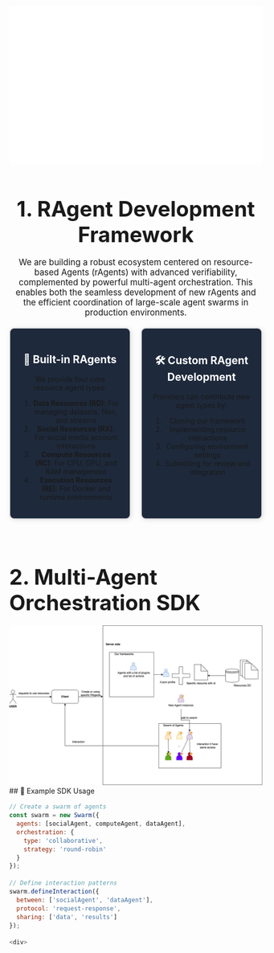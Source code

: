 
<div>
<div align="center">
<a href="#" target="_blank">
  <img src="svg/card.svg" width="1200" />
</a>
  
<div>
  <h1 style="font-size: 3em; margin-bottom: 20px;">
   1. RAgent Development Framework
  </h1>

  <p style="font-size: 1.2em; max-width: 600px; margin-bottom: 20px;">
    We are building a robust ecosystem centered on resource-based Agents (rAgents) with advanced verifiability, complemented by powerful multi-agent orchestration. This enables both the seamless development of new rAgents and the efficient coordination of large-scale agent swarms in production environments.
  </p>

<p>

<div style="display: flex; justify-content: space-between; gap: 20px;">

  <div style="flex: 1; padding: 20px; border: 2px solid #ddd; border-radius: 10px;; box-shadow: 2px 2px 10px rgba(0, 0, 0, 0.1);background: #1e293b;">
    <h2 style="color: #fff;">🚀 Built-in RAgents</h2>
    <p>We provide four core resource agent types:</p>
    <ol>
      <li><b>Data Resources (RD)</b>: For managing datasets, files, and streams</li>
      <li><b>Social Resources (RX)</b>: For social media account interactions</li>
      <li><b>Compute Resources (RC)</b>: For CPU, GPU, and RAM management</li>
      <li><b>Execution Resources (RE)</b>: For Docker and runtime environments</li>
    </ol>
  </div>

  <div style="flex: 1; padding: 20px; border: 2px solid #ddd; border-radius: 10px;box-shadow: 2px 2px 10px rgba(0, 0, 0, 0.1); background: #1e293b;">
    <h2 style="color: #fff;">🛠️ Custom RAgent Development</h2>
    <p>Providers can contribute new agent types by:</p>
    <ol>
      <li>Cloning our framework</li>
      <li>Implementing resource interactions</li>
      <li>Configuring environment settings</li>
      <li>Submitting for review and integration</li>
    </ol>
  </div>

</div>


</div>

  
</p>

</div>

<br />
<div>
 <h1 style="font-size: 3em; margin-bottom: 20px;">
   2. Multi-Agent Orchestration SDK
  </h1>
  <img src='image/SwarmSDK.png' />
 </div>

<div>
## 📌 Example SDK Usage

```javascript
// Create a swarm of agents
const swarm = new Swarm({
  agents: [socialAgent, computeAgent, dataAgent],
  orchestration: {
    type: 'collaborative',
    strategy: 'round-robin'
  }
});

// Define interaction patterns
swarm.defineInteraction({
  between: ['socialAgent', 'dataAgent'],
  protocol: 'request-response',
  sharing: ['data', 'results']
});

<div>